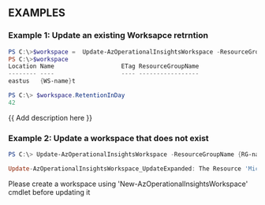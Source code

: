 ## EXAMPLES

### Example 1: Update an existing Worksapce retrntion
```powershell
PS C:\>$workspace =  Update-AzOperationalInsightsWorkspace -ResourceGroupName {RG-name} -Name {WS-name} -RetentionInDay 42
PS C:\>$workspace
Location Name                   ETag ResourceGroupName
-------- ----                   ---- -----------------
eastus   {WS-name}t

PS C:\> $workspace.RetentionInDay
42
```

{{ Add description here }}

### Example 2: Update a workspace that does not exist
```powershell
PS C:\> Update-AzOperationalInsightsWorkspace -ResourceGroupName {RG-name} -Name {WS-name} -RetentionInDay 42

Update-AzOperationalInsightsWorkspace_UpdateExpanded: The Resource 'Microsoft.OperationalInsights/workspaces/{WS-name}' under resource group '{RG-name}' was not found. For more details please go to https://aka.ms/ARMResourceNotFoundFix
```

Please create a workspace using 'New-AzOperationalInsightsWorkspace' cmdlet before updating it
